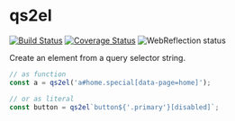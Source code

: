 # qs2el

[![Build Status](https://travis-ci.com/WebReflection/qs2el.svg?branch=master)](https://travis-ci.com/WebReflection/qs2el) [![Coverage Status](https://coveralls.io/repos/github/WebReflection/qs2el/badge.svg?branch=master)](https://coveralls.io/github/WebReflection/qs2el?branch=master) ![WebReflection status](https://offline.report/status/webreflection.svg)


Create an element from a query selector string.

```js
// as function
const a = qs2el('a#home.special[data-page=home]');

// or as literal
const button = qs2el`button${'.primary'}[disabled]`;
```

